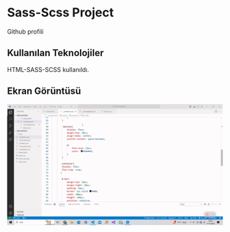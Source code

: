 <h1>Sass-Scss Project</h1>

Github profili

<h2>Kullanılan Teknolojiler</h2>

HTML-SASS-SCSS kullanıldı.

<h2>Ekran Görüntüsü</h2>

![](ekran.gif)
